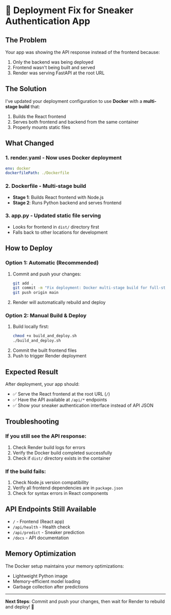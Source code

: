 # 🚀 Deployment Fix for Sneaker Authentication App

## **The Problem**
Your app was showing the API response instead of the frontend because:
1. Only the backend was being deployed
2. Frontend wasn't being built and served
3. Render was serving FastAPI at the root URL

## **The Solution**
I've updated your deployment configuration to use **Docker** with a **multi-stage build** that:
1. Builds the React frontend
2. Serves both frontend and backend from the same container
3. Properly mounts static files

## **What Changed**

### 1. **render.yaml** - Now uses Docker deployment
```yaml
env: docker
dockerfilePath: ./Dockerfile
```

### 2. **Dockerfile** - Multi-stage build
- **Stage 1**: Builds React frontend with Node.js
- **Stage 2**: Runs Python backend and serves frontend

### 3. **app.py** - Updated static file serving
- Looks for frontend in `dist/` directory first
- Falls back to other locations for development

## **How to Deploy**

### **Option 1: Automatic (Recommended)**
1. Commit and push your changes:
   ```bash
   git add .
   git commit -m "Fix deployment: Docker multi-stage build for full-stack app"
   git push origin main
   ```
2. Render will automatically rebuild and deploy

### **Option 2: Manual Build & Deploy**
1. Build locally first:
   ```bash
   chmod +x build_and_deploy.sh
   ./build_and_deploy.sh
   ```
2. Commit the built frontend files
3. Push to trigger Render deployment

## **Expected Result**
After deployment, your app should:
- ✅ Serve the React frontend at the root URL (`/`)
- ✅ Have the API available at `/api/*` endpoints
- ✅ Show your sneaker authentication interface instead of API JSON

## **Troubleshooting**

### **If you still see the API response:**
1. Check Render build logs for errors
2. Verify the Docker build completed successfully
3. Check if `dist/` directory exists in the container

### **If the build fails:**
1. Check Node.js version compatibility
2. Verify all frontend dependencies are in `package.json`
3. Check for syntax errors in React components

## **API Endpoints Still Available**
- `/` - Frontend (React app)
- `/api/health` - Health check
- `/api/predict` - Sneaker prediction
- `/docs` - API documentation

## **Memory Optimization**
The Docker setup maintains your memory optimizations:
- Lightweight Python image
- Memory-efficient model loading
- Garbage collection after predictions

---
**Next Steps**: Commit and push your changes, then wait for Render to rebuild and deploy! 🎉
